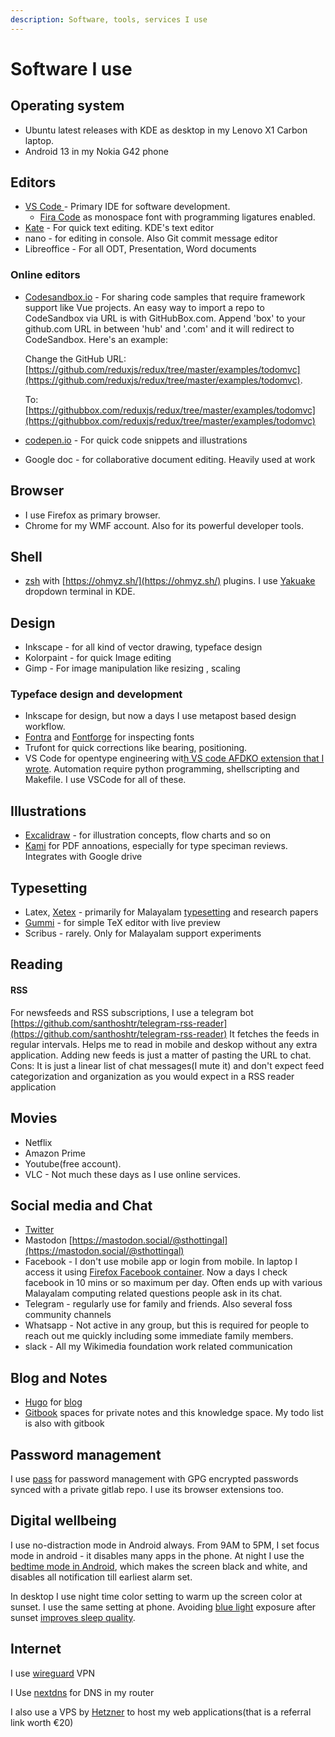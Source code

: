 ```yaml
---
description: Software, tools, services I use
---
```


# Software I use

## Operating system

* Ubuntu latest releases with KDE as desktop in my Lenovo X1 Carbon laptop.
* Android 13 in my Nokia G42 phone

## Editors

* [VS Code ](https://wiki.nikitavoloboev.xyz/text-editors/vs-code) - Primary IDE for software development.&#x20;
  * [Fira Code](https://github.com/tonsky/FiraCode) as monospace font with programming ligatures enabled.
* [Kate](https://kate-editor.org) - For quick text editing. KDE's text editor
* nano - for editing in console. Also Git commit message editor
* Libreoffice - For all ODT, Presentation, Word documents

### Online editors

*   [Codesandbox.io](https://codesandbox.io) - For sharing code samples that require framework support like Vue projects. An easy way to import a repo to CodeSandbox via URL is with GitHubBox.com. Append 'box' to your github.com URL in between 'hub' and '.com' and it will redirect to CodeSandbox. Here's an example:

    Change the GitHub URL: [https://github.com/reduxjs/redux/tree/master/examples/todomvc](https://github.com/reduxjs/redux/tree/master/examples/todomvc).

    To: [https://githubbox.com/reduxjs/redux/tree/master/examples/todomvc](https://githubbox.com/reduxjs/redux/tree/master/examples/todomvc)
* [codepen.io](https://codepen.io/) - For quick code snippets and illustrations
* Google doc - for collaborative document editing. Heavily used at work

## Browser

* I use Firefox as primary browser.
* Chrome for my WMF account. Also for its powerful developer tools.&#x20;

## Shell

* [zsh](https://en.wikipedia.org/wiki/Z\_shell) with [https://ohmyz.sh/](https://ohmyz.sh/) plugins. I use [Yakuake](https://apps.kde.org/en/yakuake) dropdown terminal in KDE.&#x20;

## Design

* Inkscape - for all kind of vector drawing, typeface design
* Kolorpaint - for quick Image editing
* Gimp - For image manipulation like resizing , scaling

### Typeface design and development

* Inkscape for design, but now a days I use metapost based design workflow.
* [Fontra](https://fontra.xyz/) and [Fontforge](https://fontforge.org/en-US/) for inspecting fonts
* Trufont for quick corrections like bearing, positioning.
* VS Code for opentype engineering wit[h VS code AFDKO extension that I wrote](https://marketplace.visualstudio.com/items?itemName=santhoshthottingal.vscode-afdko\&ssr=false). Automation require python programming, shellscripting and Makefile. I use VSCode for all of these.

## Illustrations

* [Excalidraw](https://excalidraw.com/)  - for illustration concepts, flow charts and so on
* [Kami](https://chrome.google.com/webstore/detail/kami-pdf-and-document-ann/iljojpiodmlhoehoecppliohmplbgeij) for PDF annoations, especially for type speciman reviews. Integrates with Google drive

## Typesetting

* Latex, [Xetex](../malayalam-computing/typesetting/xetex.md) - primarily for Malayalam [typesetting](../malayalam-computing/typesetting/) and research papers
* [Gummi](https://gummi.app/) - for simple TeX editor with live preview
* Scribus - rarely. Only for Malayalam support experiments

## Reading



#### RSS

For newsfeeds and RSS subscriptions, I use a telegram bot [https://github.com/santhoshtr/telegram-rss-reader](https://github.com/santhoshtr/telegram-rss-reader) It fetches the feeds in regular intervals. Helps me to read in mobile and deskop without any extra application. Adding new feeds is just a matter of pasting the URL to chat. Cons: It is just a linear list of chat messages(I mute it) and don't expect feed categorization and organization as you would expect in a RSS reader application

## Movies

* Netflix
* Amazon Prime
* Youtube(free account).
* VLC  - Not much these days as I use online services.

## Social media and Chat

* [Twitter](https://twitter.com/santhoshtr/)
* Mastodon [https://mastodon.social/@sthottingal](https://mastodon.social/@sthottingal)
* Facebook - I don't use mobile app or login from mobile. In laptop I access it using [Firefox Facebook container](https://www.mozilla.org/en-US/firefox/facebookcontainer/). Now a days I check facebook in 10 mins or so maximum per day. Often ends up with various Malayalam computing related questions people ask in its chat.
* Telegram - regularly use for family and friends. Also several foss community channels
* Whatsapp - Not active in any group, but this is required for people to reach out me quickly including some immediate family members.
* slack - All my Wikimedia foundation work related communication

## Blog and Notes

* [Hugo](https://gohugo.io) for [blog](https://thottingal.in/blog)
* [Gitbook](https://gitbook.com) spaces for private notes and this knowledge space. My todo list is also with gitbook

## Password management

I use [pass](https://www.passwordstore.org/) for password management with GPG encrypted passwords synced with a private gitlab repo. I use its browser extensions too.

## Digital wellbeing

I use no-distraction mode in Android always. From 9AM to 5PM, I set focus mode in android - it disables many apps in the phone. At night I use the [bedtime mode in Android](https://android.gadgethacks.com/how-to/enable-bedtime-mode-your-android-device-0292856/), which makes the screen black and white, and disables all notification till earliest alarm set.

In desktop I use night time color setting to warm up the screen color at sunset. I use the same setting at phone. Avoiding [blue light](https://www.cpap.com/blog/blue-light-and-sleep/) exposure after sunset [improves sleep quality](https://www.healthline.com/nutrition/block-blue-light-to-sleep-better#effects-of-blue-light).

## Internet

I use [wireguard](https://www.wireguard.com/) VPN&#x20;

I Use [nextdns](https://nextdns.io/?from=5nv2xqe3) for DNS in my router

I also use a VPS by [Hetzner](https://hetzner.cloud/?ref=OMKwKIQwjf6B) to host my web applications(that is a referral link worth  €20)



